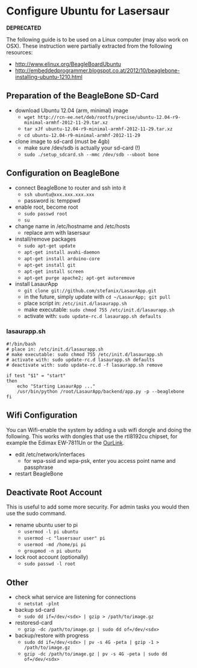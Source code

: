 Configure Ubuntu for Lasersaur
================================

**DEPRECATED**

The following guide is to be used on a Linux computer (may also work on OSX). These instruction were partially extracted from the following resources:

- http://www.elinux.org/BeagleBoardUbuntu
- http://embeddedprogrammer.blogspot.co.at/2012/10/beaglebone-installing-ubuntu-1210.html


Preparation of the BeagleBone SD-Card
-----------------------------------
- download Ubuntu 12.04 (arm, minimal) image
  - `wget http://rcn-ee.net/deb/rootfs/precise/ubuntu-12.04-r9-minimal-armhf-2012-11-29.tar.xz`
  - `tar xJf ubuntu-12.04-r9-minimal-armhf-2012-11-29.tar.xz`
  - `cd ubuntu-12.04-r9-minimal-armhf-2012-11-29`
- clone image to sd-card (must be 4gb)
  - make sure /dev/sdb is actually your sd-card (!)
  - `sudo ./setup_sdcard.sh --mmc /dev/sdb --uboot bone`

Configuration on BeagleBone
----------------------------
- connect BeagleBone to router and ssh into it
  - `ssh ubuntu@xxx.xxx.xxx.xxx`
  - password is: temppwd
- enable root, become root
  - `sudo passwd root`
  - `su`
- change name in /etc/hostname and /etc/hosts
  - replace arm with lasersaur
- install/remove packages
  - `sudo apt-get update`
  - `apt-get install avahi-daemon`
  - `apt-get install arduino-core`
  - `apt-get install git`
  - `apt-get install screen`
  - `apt-get purge apache2; apt-get autoremove`
- install LasaurApp
  - `git clone git://github.com/stefanix/LasaurApp.git`
  - in the future, simply update with `cd ~/LasaurApp; git pull`
  - place script in: `/etc/init.d/lasaurapp.sh`
  - make executable: `sudo chmod 755 /etc/init.d/lasaurapp.sh`
  - activate with: `sudo update-rc.d lasaurapp.sh defaults`

### lasaurapp.sh

    #!/bin/bash
    # place in: /etc/init.d/lasaurapp.sh
    # make executable: sudo chmod 755 /etc/init.d/lasaurapp.sh
    # activate with: sudo update-rc.d lasaurapp.sh defaults
    # deactivate with: sudo update-rc.d -f lasaurapp.sh remove

    if test "$1" = "start"
    then
        echo "Starting LasaurApp ..."
        /usr/bin/python /root/LasaurApp/backend/app.py -p --beaglebone
    fi


Wifi Configuration
--------------------
You can Wifi-enable the system by adding a usb wifi dongle and doing the following. This works with dongles that use the rtl8192cu chipset, for example the Edimax EW-7811Un or the [OurLink](http://www.adafruit.com/products/814).

- edit /etc/network/interfaces
  - for wpa-ssid and wpa-psk, enter you access point name and passphrase
- restart BeagleBone


Deactivate Root Account
-----------------------
This is useful to add some more security. For admin tasks you would then use the sudo command.

- rename ubuntu user to pi
  - `usermod -l pi ubuntu`
  - `usermod -c "lasersaur user" pi`
  - `usermod -md /home/pi pi`
  - `groupmod -n pi ubuntu`
- lock root account (optionally)
  - `sudo passwd -l root`


Other
------
- check what service are listening for connections
  -  `netstat -plnt`
- backup sd-card
  - `sudo dd if=/dev/<sdx> | gzip > /path/to/image.gz`
- restoresd-card
  - `gzip -dc /path/to/image.gz | sudo dd of=/dev/<sdx>`
- backup/restore with progress
  - `sudo dd if=/dev/<sdx> | pv -s 4G -peta | gzip -1 > /path/to/image.gz`
  - `gzip -dc /path/to/image.gz | pv -s 4G -peta | sudo dd of=/dev/<sdx>`


